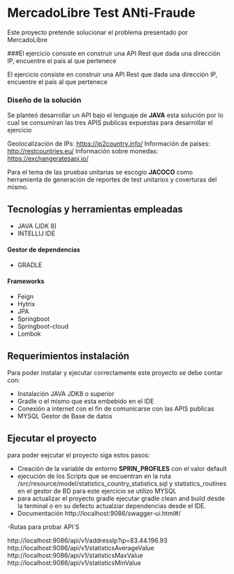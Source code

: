 # MercadoLibre Test ANti-Fraude

Este proyecto pretende solucionar el problema presentado por MercadoLibre 

###El ejercicio consiste en construir una API Rest que dada una dirección IP, encuentre el país al
que pertenece

El ejercicio consiste en construir una API Rest que dada una dirección IP, encuentre el país al
que pertenece

### Diseño de la solución

Se planteó desarrollar un API bajo el lenguaje de **JAVA** esta solución por lo cual se consumiran las tres APIS
publicas expuestas para desarrollar el ejercicio 

Geolocalización de IPs: https://ip2country.info/
Información de paises: http://restcountries.eu/
Información sobre monedas: https://exchangeratesapi.io/

Para el tema de las pruebas unitarias se escogio **JACOCO** como herramienta de generación de reportes de test unitarios
y coverturas del mismo.

## Tecnologías y herramientas empleadas

 - JAVA (JDK 8)
 - INTELLIJ IDE
 
 #### Gestor de dependencias
 
 - GRADLE
 
#### Frameworks

 - Feign
 - Hytrix
 - JPA
 - Springboot
 - Springboot-cloud
 - Lombok
 
## Requerimientos instalación

Para poder instalar y ejecutar correctamente este proyecto se debe contar con:

 - Instalación JAVA JDK8 o superior
 - Gradle o el mismo que esta embebido en el IDE
 - Conexión a internet con el fin de comunicarse con las APIS publicas
 - MYSQL Gestor de Base de datos
 
 ## Ejecutar el proyecto
 
 para poder eejcutar el proyecto siga estos pasos:
 
 - Creación de la variable de entorno **SPRIN_PROFILES** con el valor default
 - ejecución de los Scripts que se encuentran en la ruta /src/resource/model/statistics_country_statistics.sql 
 y statistics_routines en el gestor de BD para este ejercicio se utilizo MYSQL
 - para actualizar el proyecto gradle ejecutar gradle clean and build desde la terminal o en su defecto actualziar
 dependencias desde el IDE.
 - Documentación http://localhost:9086/swagger-ui.html#/
 
 -Rutas para probar API´S
 
 http://localhost:9086/api/v1/addressIp?ip=83.44.196.93
 http://localhost:9086/api/v1/statisticsAverageValue
 http://localhost:9086/api/v1/statisticsMaxValue
 http://localhost:9086/api/v1/statisticsMinValue
 
 
 

